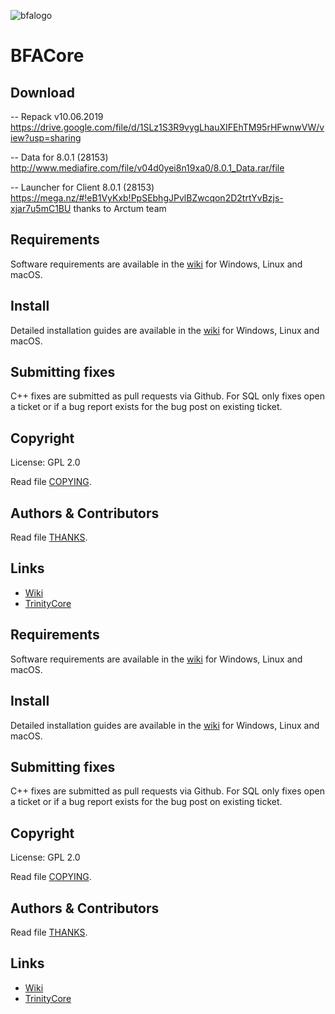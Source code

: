![bfalogo](https://b1.gmbox.ru/c/150806.815xp.jpg)



# BFACore

## Download

-- Repack v10.06.2019 https://drive.google.com/file/d/1SLz1S3R9vygLhauXIFEhTM95rHFwnwVW/view?usp=sharing

-- Data for 8.0.1 (28153) http://www.mediafire.com/file/v04d0yei8n19xa0/8.0.1_Data.rar/file

-- Launcher for Client 8.0.1 (28153) https://mega.nz/#!eB1VyKxb!PpSEbhgJPvlBZwcqon2D2trtYvBzjs-xjar7u5mC1BU  thanks to Arctum team

## Requirements

Software requirements are available in the [wiki](https://www.trinitycore.info/display/tc/Requirements) for
Windows, Linux and macOS.

## Install

Detailed installation guides are available in the [wiki](https://www.trinitycore.info/display/tc/Installation+Guide) for
Windows, Linux and macOS.

## Submitting fixes

C++ fixes are submitted as pull requests via Github.
For SQL only fixes open a ticket or if a bug report exists for the bug post on existing ticket.

## Copyright

License: GPL 2.0

Read file [COPYING](COPYING).

## Authors &amp; Contributors

Read file [THANKS](THANKS).

## Links

* [Wiki](https://www.trinitycore.info)
* [TrinityCore](https://www.trinitycore.org/)

## Requirements

Software requirements are available in the [wiki](https://www.trinitycore.info/display/tc/Requirements) for
Windows, Linux and macOS.

## Install

Detailed installation guides are available in the [wiki](https://www.trinitycore.info/display/tc/Installation+Guide) for
Windows, Linux and macOS.

## Submitting fixes

C++ fixes are submitted as pull requests via Github.
For SQL only fixes open a ticket or if a bug report exists for the bug post on existing ticket.

## Copyright

License: GPL 2.0

Read file [COPYING](COPYING).

## Authors &amp; Contributors

Read file [THANKS](THANKS).

## Links

* [Wiki](https://www.trinitycore.info)
* [TrinityCore](https://www.trinitycore.org/)
